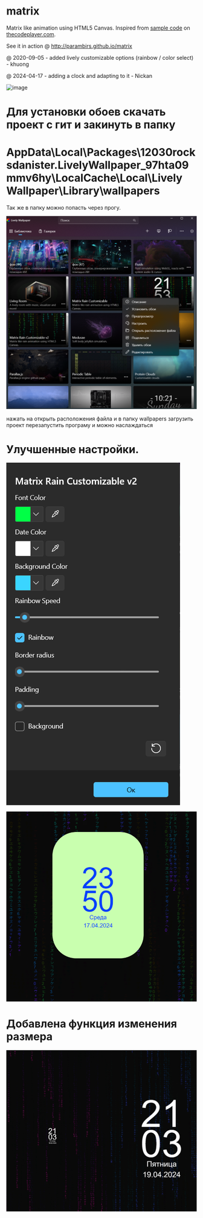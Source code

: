 # matrix

Matrix like animation using HTML5 Canvas. Inspired from [sample code](http://thecodeplayer.com/walkthrough/matrix-rain-animation-html5-canvas-javascript) on [thecodeplayer.com](http://thecodeplayer.com/).

See it in action @ http://parambirs.github.io/matrix

@ 2020-09-05 - added lively customizable options (rainbow / color select) - khuong

@ 2024-04-17 - adding a clock and adapting to it - Nickan

![image](https://github.com/nickan/Matrix-and-clock/assets/143292344/16a02ee4-9383-4339-8436-a740b7cf97bc)

# Для установки обоев скачать проект с гит и закинуть в папку

# AppData\Local\Packages\12030rocksdanister.LivelyWallpaper_97hta09mmv6hy\LocalCache\Local\Lively Wallpaper\Library\wallpapers

Так же в папку можно попасть через прогу.

![alt text](image.png)

нажать на открыть расположения файла и в папку wallpapers загрузить проект перезапустить програму и можно наслаждаться

# Улучшенные настройки.

![alt text](image-1.png)

![alt text](image-2.png)

# Добавлена функция изменения размера

![alt text](image/scale.jpg)